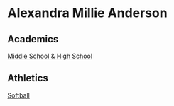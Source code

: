 # Alexandra Millie Anderson

## Academics
[Middle School & High School](NDP.md)

## Athletics

[Softball](softball.md)
